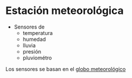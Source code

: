 # Estación meteorológica

* Sensores de
  * temperatura
  * humedad
  * lluvia
  * presión
  * pluviométro  

Los sensores se basan en el [globo meteorológico](./globo.md)

